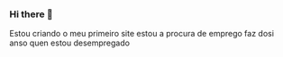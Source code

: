 ### Hi there 👋

Estou criando o meu primeiro site
estou a procura de emprego
faz dosi anso quen estou desempregado

